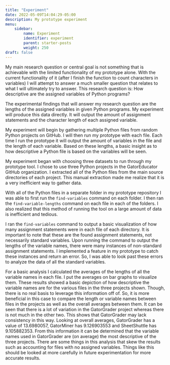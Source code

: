 ```yaml
---
title: "Experiment"
date: 2022-05-09T14:04:29-05:00
description: My prototype experiment
menu:
    sidebar:
        name: Experiment
        identifier: experiment
        parent: starter-posts
        weight: 250
draft: false
---
```


My main research question or central goal is not something that is achievable with the limited functionality of my prototype alone. With the current functionality of it (after I finish the function to count characters in variables) I will attempt to answer a much smaller question that relates to what I will ultimately try to answer. This research question is: How descriptive are the assigned variables of Python programs?

The experimental findings that will answer my research question are the lengths of the assigned variables in given Python programs. My experiment will produce this data directly. It will output the amount of assignment statements and the character length of each assigned variable.

My experiment will begin by gathering multiple Python files from random Python projects on GitHub. I will then run my prototype with each file. Each time I run the prototype it will output the amount of variables in the file and the length of each variable. Based on these lengths, a basic insight as to how descriptive a Python file is based on the variables will be seen.

My experiment began with choosing three datasets to run through my prototype tool. I chose to use three Python projects in the GatorEducator GitHub organization. I extracted all of the Python files from the main source directories of each project. This manual extraction made me realize that it is a very inefficient way to gather data.

With all of the Python files in a separate folder in my prototype repository I was able to first run the `find-variables` command on each folder. I then ran the `find-variable-lengths` command on each file in each of the folders. I also realized that this method of running the tool on a large amount of data is inefficient and tedious.

I ran the `find-variables` command to output a basic visualization of how many assignment statements were in each file of each directory. It is important to note that these are the found assignment statements, not necessarily standard variables. Upon running the command to output the lengths of the variable names, there were many instances of non-standard assignment statements. I implemented a feature in my prototype to catch these instances and return an error. So, I was able to look past these errors to analyze the data of all the standard variables.

For a basic analysis I calculated the averages of the lengths of all the variable names in each file. I put the averages on bar graphs to visualize them. These results showed a basic depiction of how descriptive the variable names are for the various files in the three projects shown. Though, there is no real basis to leverage this information off of. So, it is more beneficial in this case to compare the length or variable names between files in the projects as well as the overall averages between them. It can be seen that there is a lot of variation in the GatorGrader project whereas there is not much in the other two. This shows that GatorGrader may lack consistency in this way. Looking at overall averages, GatorGrader has a value of 13.6980057, GatorMiner has 9.126903553 and SheetShuttle has 9.105882353. From this information it can be determined that the variable names used in GatorGrader are (on average) the most descriptive of the three projects. There are some things in this analysis that skew the results such as accounting for files with no assigned variables. Things like this should be looked at more carefully in future experimentation for more accurate results.